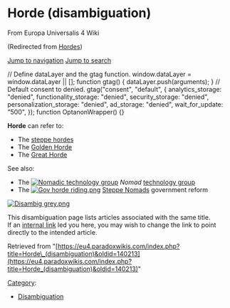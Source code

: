 Horde (disambiguation)
======================

From Europa Universalis 4 Wiki

(Redirected from [Hordes](/index.php?title=Hordes&redirect=no "Hordes"))

[Jump to navigation](#mw-sidebar-button) [Jump to search](#searchInput)

// Define dataLayer and the gtag function. window.dataLayer = window.dataLayer || \[\]; function gtag() { dataLayer.push(arguments); } // Default consent to denied. gtag("consent", "default", { analytics\_storage: "denied", functionality\_storage: "denied", security\_storage: "denied", personalization\_storage: "denied", ad\_storage: "denied", wait\_for\_update: "500", }); function OptanonWrapper() {}

**Horde** can refer to:

*   The [steppe hordes](/Steppe_hordes "Steppe hordes")
*   The [Golden Horde](/Golden_Horde "Golden Horde")
*   The [Great Horde](/Great_Horde "Great Horde")

See also:

*   The [![Nomadic technology group](/images/thumb/b/b8/Nomadic.png/24px-Nomadic.png)](/Technology_group "Nomadic technology group") _Nomad_ [technology group](/Technology#Groups "Technology")
*   The [![Gov horde riding.png](/images/thumb/e/ea/Gov_horde_riding.png/24px-Gov_horde_riding.png)](/Steppe_Nomads "Steppe Nomads") [Steppe Nomads](/Steppe_Nomads "Steppe Nomads") government reform

  

[![Disambig grey.png](https://central.paradoxwikis.com/images/thumb/b/b2/Disambig_grey.png/30px-Disambig_grey.png)](/File:Disambig_grey.png)

This disambiguation page lists articles associated with the same title.  
If an [internal link](/Special:WhatLinksHere/Horde_(disambiguation) "Special:WhatLinksHere/Horde (disambiguation)") led you here, you may wish to change the link to point directly to the intended article.

Retrieved from "[https://eu4.paradoxwikis.com/index.php?title=Horde\_(disambiguation)&oldid=140213](https://eu4.paradoxwikis.com/index.php?title=Horde_(disambiguation)&oldid=140213)"

[Category](/Special:Categories "Special:Categories"):

*   [Disambiguation](/Category:Disambiguation "Category:Disambiguation")